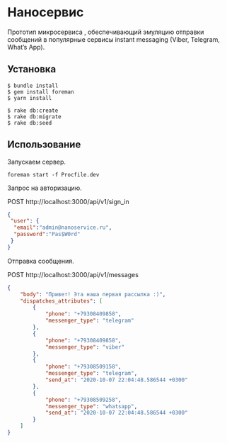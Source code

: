 # Наносервис

Прототип микросервиса , обеспечивающий эмуляцию отправки сообщений в популярные сервисы 
instant messaging (Viber, Telegram, What’s App).

## Установка

```
$ bundle install
$ gem install foreman
$ yarn install

$ rake db:create
$ rake db:migrate
$ rake db:seed
```

## Использование

Запускаем сервер.
```
foreman start -f Procfile.dev
```

Запрос на авторизацию.

POST http://localhost:3000/api/v1/sign_in
```json
{
 "user": {
  "email":"admin@nanoservice.ru",
  "password":"Pas$W0rd"
 }
}
```

Отправка сообщения.

POST http://localhost:3000/api/v1/messages
```json
{
	"body": "Привет! Эта наша первая рассылка :)",
	"dispatches_attributes": [
		{
			"phone": "+79308409858",
			"messenger_type": "telegram" 
		},
		{
			"phone": "+79308409858",
			"messenger_type": "viber"
		},
		{
			"phone": "+79308509158",
			"messenger_type": "telegram", 
			"send_at": "2020-10-07 22:04:48.586544 +0300"
		},
		{
			"phone": "+79308509258",
			"messenger_type": "whatsapp",
			"send_at": "2020-10-07 22:04:48.586544 +0300"
		}
	]
}
```
